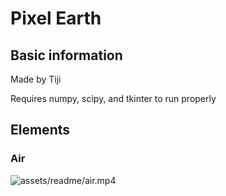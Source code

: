 # Pixel Earth

## Basic information

Made by Tiji

Requires numpy, scipy, and tkinter to run properly

## Elements

### Air

![assets/readme/air.mp4](Air)